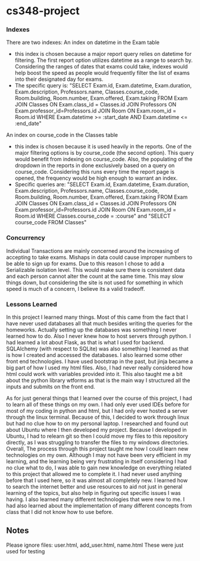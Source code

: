 # cs348-project

### Indexes
There are two indexes:
An index on datetime in the Exam table
- this index is chosen because a major report query relies on datetime for filtering. The first report option utilizes datetime as a range to search by. Considering the ranges of dates that exams could take, indexes would help boost the speed as people would frequently filter the list of exams into their designated day for exams.
- The specific query is: "SELECT Exam.id, Exam.datetime, Exam.duration, Exam.description, Professors.name, Classes.course_code, Room.building, Room.number, Exam.offered, Exam.taking FROM Exam JOIN Classes ON Exam.class_id = Classes.id JOIN Professors ON Exam.professor_id=Professors.id JOIN Room ON Exam.room_id = Room.id WHERE Exam.datetime >= :start_date AND Exam.datetime <= :end_date"

An index on course_code in the Classes table
- this index is chosen because it is used heavily in the reports. One of the major filtering options is by course_code (the second option). This query would benefit from indexing on course_code. Also, the populating of the dropdown in the reports in done exclusively based on a query on course_code. Considering this runs every time the report page is opened, the frequency would be high enough to warrant an index.
- Specific queries are: "SELECT Exam.id, Exam.datetime, Exam.duration, Exam.description, Professors.name, Classes.course_code, Room.building, Room.number, Exam.offered, Exam.taking FROM Exam JOIN Classes ON Exam.class_id = Classes.id JOIN Professors ON Exam.professor_id=Professors.id JOIN Room ON Exam.room_id = Room.id WHERE Classes.course_code = :course" and "SELECT course_code FROM Classes"

### Concurrency
Individual Transactions are mainly concerned around the increasing of accepting to take exams. Mishaps in data could cause improper numbers to be able to sign up for exams. Due to this reason I chose to add a Serializable isolation level. This would make sure there is consistent data and each person cannot alter the count at the same time. This may slow things down, but considering the site is not used for something in which speed is much of a concern, I believe its a valid tradeoff.

### Lessons Learned
In this project I learned many things. Most of this came from the fact that I have never used databases all that much besides writing the queries for the homeworks. Actually setting up the databases was something I never learned how to do. Also I never knew how to host servers through python. I had learned a lot about Flask, as that is what I used for backend. SQLAlchemy (with respect to SQLite) was also something I learned as that is how I created and accessed the databases. I also learned some other front end technologies. I have used bootstrap in the past, but jinja became a big part of how I used my html files. Also, I had never really considered how html could work with variables provided into it. This also taught me a bit about the python library wtforms as that is the main way I structured all the inputs and submits on the front end.

As for just general things that I learned over the course of this project, I had to learn all of these things on my own. I had only ever used IDEs before for most of my coding in python and html, but I had only ever hosted a server through the linux terminal. Because of this, I decided to work through linux but had no clue how to on my personal laptop. I researched and found out about Ubuntu where I then developed my project. Because I developed in Ubuntu, I had to relearn git so then I could move my files to this repository directly, as I was struggling to transfer the files to my windows directories. Overall, The process through this project taught me how I could learn new technologies on my own. Although I may not have been very efficient in my learning, and the learning being very frustrating in itself considering I had no clue what to do, I was able to gain new knowledge on everything related to this project that allowed me to complete it. I had never used anything before that I used here, so it was almost all completely new. I learned how to search the internet better and use resources to aid not just in general learning of the topics, but also help in figuring out specific issues I was having. I also learned many different technologies that were new to me. I had also learned about the implementation of many different concepts from class that I did not know how to use before.

## Notes
Please ignore files: user.html, add_user.html, name.html
These were just used for testing
